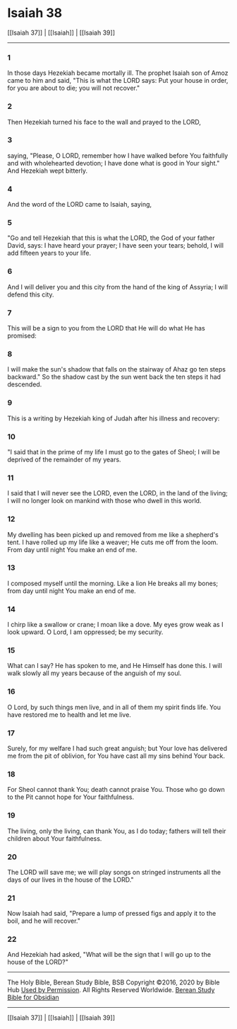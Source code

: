 # Isaiah 38

[[Isaiah 37]] | [[Isaiah]] | [[Isaiah 39]]

---

### 1
In those days Hezekiah became mortally ill. The prophet Isaiah son of Amoz came to him and said, "This is what the LORD says: Put your house in order, for you are about to die; you will not recover."

### 2
Then Hezekiah turned his face to the wall and prayed to the LORD,

### 3
saying, "Please, O LORD, remember how I have walked before You faithfully and with wholehearted devotion; I have done what is good in Your sight." And Hezekiah wept bitterly.

### 4
And the word of the LORD came to Isaiah, saying,

### 5
"Go and tell Hezekiah that this is what the LORD, the God of your father David, says: I have heard your prayer; I have seen your tears; behold, I will add fifteen years to your life.

### 6
And I will deliver you and this city from the hand of the king of Assyria; I will defend this city.

### 7
This will be a sign to you from the LORD that He will do what He has promised:

### 8
I will make the sun's shadow that falls on the stairway of Ahaz go ten steps backward." So the shadow cast by the sun went back the ten steps it had descended.

### 9
This is a writing by Hezekiah king of Judah after his illness and recovery:

### 10
"I said that in the prime of my life I must go to the gates of Sheol; I will be deprived of the remainder of my years.

### 11
I said that I will never see the LORD, even the LORD, in the land of the living; I will no longer look on mankind with those who dwell in this world.

### 12
My dwelling has been picked up and removed from me like a shepherd's tent. I have rolled up my life like a weaver; He cuts me off from the loom. From day until night You make an end of me.

### 13
I composed myself until the morning. Like a lion He breaks all my bones; from day until night You make an end of me.

### 14
I chirp like a swallow or crane; I moan like a dove. My eyes grow weak as I look upward. O Lord, I am oppressed; be my security.

### 15
What can I say? He has spoken to me, and He Himself has done this. I will walk slowly all my years because of the anguish of my soul.

### 16
O Lord, by such things men live, and in all of them my spirit finds life. You have restored me to health and let me live.

### 17
Surely, for my welfare I had such great anguish; but Your love has delivered me from the pit of oblivion, for You have cast all my sins behind Your back.

### 18
For Sheol cannot thank You; death cannot praise You. Those who go down to the Pit cannot hope for Your faithfulness.

### 19
The living, only the living, can thank You, as I do today; fathers will tell their children about Your faithfulness.

### 20
The LORD will save me; we will play songs on stringed instruments all the days of our lives in the house of the LORD."

### 21
Now Isaiah had said, "Prepare a lump of pressed figs and apply it to the boil, and he will recover."

### 22
And Hezekiah had asked, "What will be the sign that I will go up to the house of the LORD?"

---

The Holy Bible, Berean Study Bible, BSB
Copyright ©2016, 2020 by Bible Hub
[Used by Permission](https://berean.bible/terms.htm). All Rights Reserved Worldwide.
[Berean Study Bible for Obsidian](https://github.com/gapmiss/berean-study-bible-for-obsidian)

---

[[Isaiah 37]] | [[Isaiah]] | [[Isaiah 39]]

